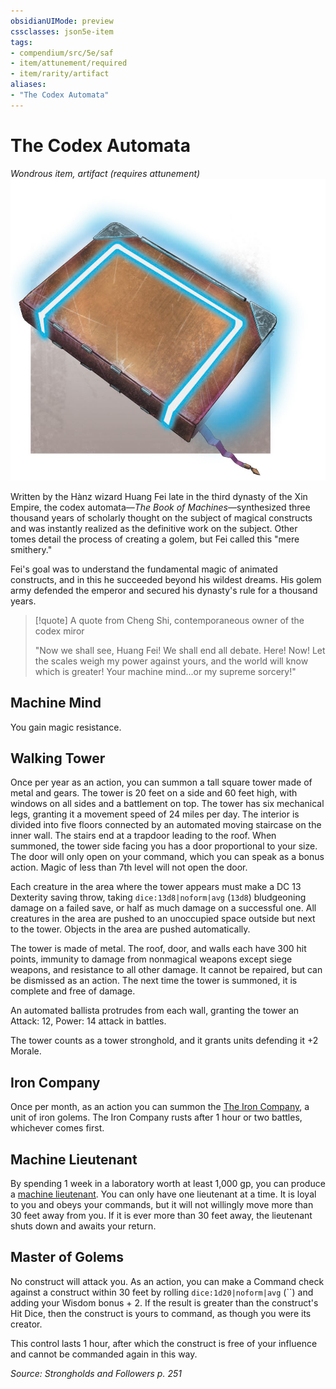 ```yaml
---
obsidianUIMode: preview
cssclasses: json5e-item
tags:
- compendium/src/5e/saf
- item/attunement/required
- item/rarity/artifact
aliases: 
- "The Codex Automata"
---
```

# The Codex Automata
*Wondrous item, artifact (requires attunement)*  
![](https://raw.githubusercontent.com/TheGiddyLimit/homebrew/master/_img/SaF/codex-automata.jpg#right)  


Written by the Hànz wizard Huang Fei late in the third dynasty of the Xin Empire, the codex automata—*The Book of Machines*—synthesized three thousand years of scholarly thought on the subject of magical constructs and was instantly realized as the definitive work on the subject. Other tomes detail the process of creating a golem, but Fei called this "mere smithery."

Fei's goal was to understand the fundamental magic of animated constructs, and in this he succeeded beyond his wildest dreams. His golem army defended the emperor and secured his dynasty's rule for a thousand years.

> [!quote] A quote from Cheng Shi, contemporaneous owner of the codex miror  
> 
> "Now we shall see, Huang Fei! We shall end all debate. Here! Now! Let the scales weigh my power against yours, and the world will know which is greater! Your machine mind...or my supreme sorcery!"

## Machine Mind

You gain magic resistance.

## Walking Tower

Once per year as an action, you can summon a tall square tower made of metal and gears. The tower is 20 feet on a side and 60 feet high, with windows on all sides and a battlement on top. The tower has six mechanical legs, granting it a movement speed of 24 miles per day. The interior is divided into five floors connected by an automated moving staircase on the inner wall. The stairs end at a trapdoor leading to the roof. When summoned, the tower side facing you has a door proportional to your size. The door will only open on your command, which you can speak as a bonus action. Magic of less than 7th level will not open the door.

Each creature in the area where the tower appears must make a DC 13 Dexterity saving throw, taking `dice:13d8|noform|avg` (`13d8`) bludgeoning damage on a failed save, or half as much damage on a successful one. All creatures in the area are pushed to an unoccupied space outside but next to the tower. Objects in the area are pushed automatically.

The tower is made of metal. The roof, door, and walls each have 300 hit points, immunity to damage from nonmagical weapons except siege weapons, and resistance to all other damage. It cannot be repaired, but can be dismissed as an action. The next time the tower is summoned, it is complete and free of damage.

An automated ballista protrudes from each wall, granting the tower an Attack: 12, Power: 14 attack in battles.

The tower counts as a tower stronghold, and it grants units defending it +2 Morale.

## Iron Company

Once per month, as an action you can summon the [The Iron Company](compendium/optional-features/the-iron-company-saf.md), a unit of iron golems. The Iron Company rusts after 1 hour or two battles, whichever comes first.

## Machine Lieutenant

By spending 1 week in a laboratory worth at least 1,000 gp, you can produce a [machine lieutenant](compendium/bestiary/construct/machine-lieutenant-saf.md). You can only have one lieutenant at a time. It is loyal to you and obeys your commands, but it will not willingly move more than 30 feet away from you. If it is ever more than 30 feet away, the lieutenant shuts down and awaits your return.

## Master of Golems

No construct will attack you. As an action, you can make a Command check against a construct within 30 feet by rolling `dice:1d20|noform|avg` (``) and adding your Wisdom bonus + 2. If the result is greater than the construct's Hit Dice, then the construct is yours to command, as though you were its creator.

This control lasts 1 hour, after which the construct is free of your influence and cannot be commanded again in this way.

*Source: Strongholds and Followers p. 251*